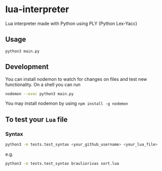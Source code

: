 # lua-interpreter
Lua interpreter made with Python using PLY (Python Lex-Yacc)

## Usage

```
python3 main.py
```
## Development

You can install nodemon to watch for changes on files and test new functionality. On a shell you can run
```sh
nodemon --exec python3 main.py
```

You may install nodemon by using `npm install -g nodemon`


## To test your `Lua` file

### Syntax
```sh
python3 -m tests.test_syntax <your_github_username> <your_lua_file>
```
e.g.
```sh
python3 -m tests.test_syntax brauliorivas sort.lua
```

